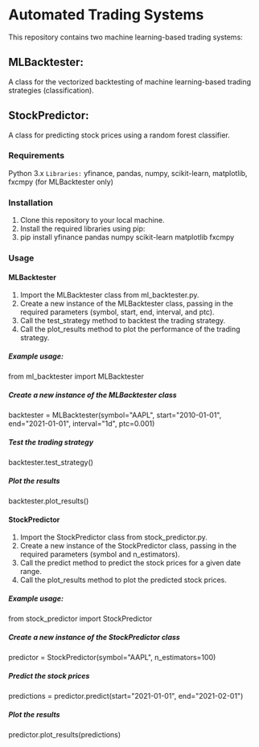 # Automated Trading Systems
This repository contains two machine learning-based trading systems:

## MLBacktester:
A class for the vectorized backtesting of machine learning-based trading strategies (classification).

## StockPredictor:
A class for predicting stock prices using a random forest classifier.

### Requirements
Python 3.x
`Libraries:` yfinance, pandas, numpy, scikit-learn, matplotlib, fxcmpy (for MLBacktester only)

### Installation
1. Clone this repository to your local machine.
2. Install the required libraries using pip:
3. pip install yfinance pandas numpy scikit-learn matplotlib fxcmpy

### Usage
#### MLBacktester
1. Import the MLBacktester class from ml_backtester.py.
2. Create a new instance of the MLBacktester class, passing in the required parameters (symbol, start, end, interval, and ptc).
3. Call the test_strategy method to backtest the trading strategy.
4. Call the plot_results method to plot the performance of the trading strategy.

##### Example usage:
from ml_backtester import MLBacktester

#####  Create a new instance of the MLBacktester class
backtester = MLBacktester(symbol="AAPL", start="2010-01-01", end="2021-01-01", interval="1d", ptc=0.001)

##### Test the trading strategy
backtester.test_strategy()

#####  Plot the results
backtester.plot_results()


#### StockPredictor
1. Import the StockPredictor class from stock_predictor.py.
2. Create a new instance of the StockPredictor class, passing in the required parameters (symbol and n_estimators).
3. Call the predict method to predict the stock prices for a given date range.
4. Call the plot_results method to plot the predicted stock prices.

##### Example usage:
from stock_predictor import StockPredictor

##### Create a new instance of the StockPredictor class
predictor = StockPredictor(symbol="AAPL", n_estimators=100)

#####  Predict the stock prices
predictions = predictor.predict(start="2021-01-01", end="2021-02-01")

#####  Plot the results
predictor.plot_results(predictions)
